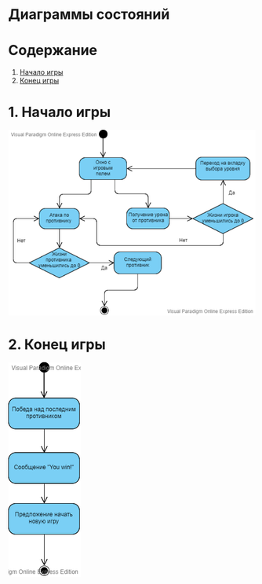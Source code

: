 # Диаграммы состояний

# Содержание
1. [Начало игры](#1)  
2. [Конец игры](#2)

<a name="1"/>

# 1. Начало игры
![Партия игры](https://github.com/Alekasndr/RPGcliker/blob/master/Images/Diagrams/State1.png)

<a name="2"/>

# 2. Конец игры
![Конец игры](https://github.com/Alekasndr/RPGcliker/blob/master/Images/Diagrams/State2.png)
